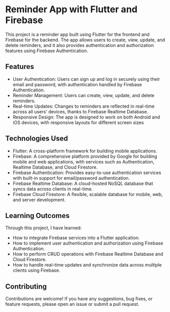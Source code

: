 # Reminder App with Flutter and Firebase

This project is a reminder app built using Flutter for the frontend and Firebase for the backend. The app allows users to create, view, update, and delete reminders, and it also provides authentication and authorization features using Firebase Authentication.

## Features
* User Authentication: Users can sign up and log in securely using their email and password, with authentication handled by Firebase Authentication.
* Reminder Management: Users can create, view, update, and delete reminders.
* Real-time Updates: Changes to reminders are reflected in real-time across all users' devices, thanks to Firebase Realtime Database.
* Responsive Design: The app is designed to work on both Android and iOS devices, with responsive layouts for different screen sizes

## Technologies Used
* Flutter: A cross-platform framework for building mobile applications.
* Firebase: A comprehensive platform provided by Google for building mobile and web applications, with services such as Authentication, Realtime Database, and Cloud Firestore.
* Firebase Authentication: Provides easy-to-use authentication services with built-in support for email/password authentication.
* Firebase Realtime Database: A cloud-hosted NoSQL database that syncs data across clients in real-time.
* Firebase Cloud Firestore: A flexible, scalable database for mobile, web, and server development.

## Learning Outcomes
Through this project, I have learned:

* How to integrate Firebase services into a Flutter application.
* How to implement user authentication and authorization using Firebase Authentication.
* How to perform CRUD operations with Firebase Realtime Database and Cloud Firestore.
* How to handle real-time updates and synchronize data across multiple clients using Firebase.

## Contributing
Contributions are welcome! If you have any suggestions, bug fixes, or feature requests, please open an issue or submit a pull request.
